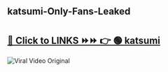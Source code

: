 
 ## katsumi-Only-Fans-Leaked

# <h2><a href="https://clipsfans.com/katsumi&ref=git">🔗 Click to LINKS ⏩⏩ 👉 🟢 katsumi </a></h2>

<a href="https://clipsfans.com/katsumi&ref=git" rel="nofollow" data-target="animated-image.originalLink"><img src="https://i.ibb.co.com/xMMVF88/686577567.gif" alt="Viral Video Original" style="max-width: 100%; display: inline-block;" data-target="animated-image.originalImage"></a>
